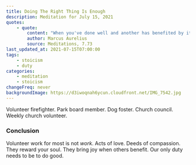 ```yaml
---
title: Doing The Right Thing Is Enough
description: Meditation for July 15, 2021
quotes:
    - quote:
        content: "When you've done well and another has benefited by it, why like a fool do you look for a third thing on top — credit for the good deed or a favor in return?"
        author: Marcus Aurelius
        source: Meditations, 7.73
last_updated_at: 2021-07-15T07:00:00
tags:
    - stoicism
    - duty
categories:
    - meditation
    - stoicism
changeFreq: never
backgroundImage: https://d3iwoqnah6ycun.cloudfront.net/IMG_7542.jpg
---
```


Volunteer firefighter. Park board member. Dog foster. Church council. Weekly church volunteer.

### Conclusion

Volunteer work for most is not *work*. Acts of love. Deeds of compassion. They reward your soul. They bring joy when 
others benefit. Our only duty needs to be to do good.

